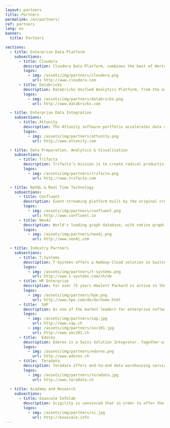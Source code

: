 ```yaml
---
layout: partners
title: Partners
permalink: /en/partners/
ref: partners
lang: en
banner:
  title: Partners

sections:
  - title: Enterprise Data Platform
    subsections:
      - title: Cloudera
        description: Cloudera Data Platform, combines the best of Hortonworks’ and Cloudera’s open source technologies with Data Platform- and Data Flow-stacks for a modern information platform. Cloudera offer all of the key capabilities of an enterprise data cloud—hybrid and multi-public cloud, multi-function analytics, shared security and governance services (SDX), and open-source platforms with choice of compute and storage. 
        logos:
          - img: /assets/img/partners/cloudera.png
            url: http://www.cloudera.com
      - title: Databricks
        description: Databricks Unified Analytics Platform, from the original creators of Apache Spark™, unifies data science and engineering across the Machine Learning lifecycle from data preparation, to experimentation and deployment of ML applications.
        logos:
          - img: /assets/img/partners/databricks.png
            url: http://www.databricks.com

  - title: Enterprise Data Integration
    subsections:
      - title: Attunity
        description: The Attunity software portfolio accelerates data delivery and availability, automates data readiness for analytics and optimizes data management with intelligence. Attunity is pioneer in heterogeneous data availability, supporting many styles of integration across the industry’s broadest array of platforms and addresses modern databases, data warehouses, SAP, Hadoop and real-time messaging systems such as Kafka, on premises and in the Cloud, as well as legacy mainframe systems.
        logos:
          - img: /assets/img/partners/attunity.png
            url: http://www.attunity.com

  - title: Data Preparation, Analytics & Visualisation
    subsections:
      - title: Trifacta
        description: Trifacta’s mission is to create radical productivity for people who analyze data. We’re deeply focused on solving for the biggest bottleneck in the data lifecycle, data wrangling, by making it more intuitive and efficient for anyone who works with data. 
        logos:
          - img: /assets/img/partners/trifacta.png
            url: http://www.trifacta.com

  - title: NoSQL & Real Time Technology
    subsections:
      - title: Confluent
        description: Event streaming platform built by the original creators of Apache Kafka®. "Confluent created an open source event streaming platform and reimagined it as an enterprise solution. Streaming data as events enables completely new ways of solving problems at scale."
        logos:
          - img: /assets/img/partners/confluent.png
            url: http://www.confluent.io
      - title: Neo4J
        description: World's leading graph database, with native graph storage and processing. Property graph model and Cypher query language makes it easy to understand.
        logos:
          - img: /assets/img/partners/neo4j.png
            url: http://www.neo4j.com

  - title: Industry Partners
    subsections:
      - title: T-Systems
        description: T-Systems offers a Hadoop Cloud solution in Switzerland. With this solution companies can have a bare-metal Hadoop Cluster included in a PaaS offer, that enables next to an optimal connectivity to the client network also garanties that their data is only on their dedicated hardware in Switzerland. Scigility and T-Systems work closely together for the optimal application of this PaaS for you. 
        logos:
          - img: /assets/img/partners/t-systems.png
            url: http://www.t-systems.com/ch/de
      - title: HP Enterprise
        description: For over 75 years Hewlett Packard is active in the area of innovations. HP’s comprehensive portfolio is part of an innovation strategy, that has been developed in order to support organisations of very size - from the international conglomerate to the startup. Scigility and HP work together in order to enable and support clients with the optimal advancement of the digital transformation. 
        logos:
          - img: /assets/img/partners/hpe.png
            url: http://www.hpe.com/de/de/home.html
      - title:  SAP
        description: As one of the market leaders for enterprise software SAP supports companies and organisations with the minimizing of the negative impact complex systems can have, as well as creating new possibilities of innovation and growth in order to remain competitive. Scigility has specialized in the integration of SAP HANA and Hadoop environments. We work together with our SAP Partner SEC1.01.
        logos:
          - img: /assets/img/partners/sap.jpg
            url: http://www.sap.ch
          - img: /assets/img/partners/sec101.jpg
            url: http://www.sec101.ch
      - title:  Edorex
        description: Edorex is a Swiss Solution Integrator. Together with Edorex, Scigility works on innovative, data driven solutions for our clients. 
        logos:
          - img: /assets/img/partners/edorex.png
            url: http://www.edorex.ch
      - title:  Teradata
        description: Teradata offers end-to-end data warehousing services as well as solutions for big data analytics, with which you can become a data based company and raise your revenue, efficiency and create convincing client experiences. Scigility works together with Teradata in order to successfully integrate Hadoop, Teradata Data Warehouse and Teradata AsterData.
        logos:
          - img: /assets/img/partners/teradata.jpg
            url: http://www.teradata.ch
  
  - title: Acadamy and Research
    subsections:
      - title: Exascale Infolab
        description: Scigility is convinced that in order to offer the best services to our clients, we need to work together with industry and academic partners. This is why we also contribute to research and the development of big data technologies. Scigility works with the eXascale Infolab on a daily basis, so that we always remain a competent partner with the newest technologies and methods.  
        logos:
          - img: /assets/img/partners/xi.jpg
            url: http://exascale.info
---
```

